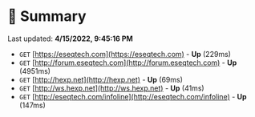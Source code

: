 # 📖 Summary
Last updated: **4/15/2022, 9:45:16 PM**

- `GET` [https://eseqtech.com](https://eseqtech.com) - **Up** (229ms)
- `GET` [http://forum.eseqtech.com](http://forum.eseqtech.com) - **Up** (4951ms)
- `GET` [http://hexp.net](http://hexp.net) - **Up** (69ms)
- `GET` [http://ws.hexp.net](http://ws.hexp.net) - **Up** (41ms)
- `GET` [http://eseqtech.com/infoline](http://eseqtech.com/infoline) - **Up** (147ms)
